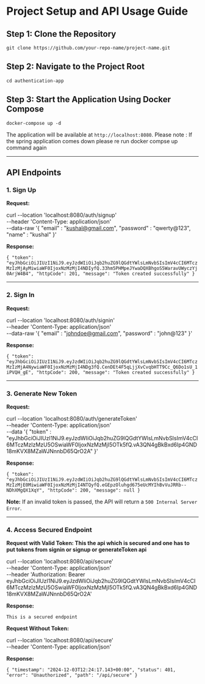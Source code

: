 # Project Setup and API Usage Guide

 ## Step 1: Clone the Repository 
 `git clone https://github.com/your-repo-name/project-name.git` 

## Step 2: Navigate to the Project Root

`cd authentication-app` 

## Step 3: Start the Application Using Docker Compose

`docker-compose up -d` 

The application will be available at `http://localhost:8080`.
Please note : If the spring application comes down please re run docker compse up command again

----------

## API Endpoints

### 1. **Sign Up**

**Request:**

curl --location 'localhost:8080/auth/signup' \
--header 'Content-Type: application/json' \
--data-raw '{
    "email" : "kushal@gmail.com",
    "password" : "qwerty@123",
    "name" : "kushal"
}'

**Response:**


`{
    "token": "eyJhbGciOiJIUzI1NiJ9.eyJzdWIiOiJqb2huZG9lQGdtYWlsLmNvbSIsImV4cCI6MTczMzIzMjAyMiwiaWF0IjoxNzMzMjI4NDIyfQ.33hm5PHMpeJYwaDQXBhgoS5WaravUWyczYj0ArjW4B4",
    "httpCode": 201,
    "message": "Token created successfully"
}` 

----------

### 2. **Sign In**

**Request:**


curl --location 'localhost:8080/auth/signin' \
--header 'Content-Type: application/json' \
--data-raw '{
    "email" : "johndoe@gmail.com",
    "password" : "john@123"
}' 

**Response:**


`{
    "token": "eyJhbGciOiJIUzI1NiJ9.eyJzdWIiOiJqb2huZG9lQGdtYWlsLmNvbSIsImV4cCI6MTczMzIzMjA4NywiaWF0IjoxNzMzMjI4NDg3fQ.CenDEt4F5qLjjXvCvqbHTT9Cc_Q6Do1sU_1iPVQH_gE",
    "httpCode": 200,
    "message": "Token created successfully"
}` 

----------

### 3. **Generate New Token**

**Request:**

curl --location 'localhost:8080/auth/generateToken' \
--header 'Content-Type: application/json' \
--data '{
    "token" : "eyJhbGciOiJIUzI1NiJ9.eyJzdWIiOiJqb2huZG9lQGdtYWlsLmNvbSIsImV4cCI6MTczMzIzMzU5OSwiaWF0IjoxNzMzMjI5OTk5fQ.vA3QN4gBkBxd6Ip4GND18mKVX8MZaWJNnnbD65QrO2A"
}'

**Response:**


`{
    "token": "eyJhbGciOiJIUzI1NiJ9.eyJzdWIiOiJqb2huZG9lQGdtYWlsLmNvbSIsImV4cCI6MTczMzIzMjE0MiwiaWF0IjoxNzMzMjI4NTQyfQ.eGEpzOluhgd675eUcMYIhBvVuJRRb--NDhXMgQX1XqY",
    "httpCode": 200,
    "message": null
}` 

**Note:** If an invalid token is passed, the API will return a `500 Internal Server Error`.

----------

### 4. **Access Secured Endpoint**

**Request with Valid Token: This the api which is secured and one has to put tokens from signin or signup or generateToken api**


curl --location 'localhost:8080/api/secure' \
--header 'Content-Type: application/json' \
--header 'Authorization: Bearer eyJhbGciOiJIUzI1NiJ9.eyJzdWIiOiJqb2huZG9lQGdtYWlsLmNvbSIsImV4cCI6MTczMzIzMzU5OSwiaWF0IjoxNzMzMjI5OTk5fQ.vA3QN4gBkBxd6Ip4GND18mKVX8MZaWJNnnbD65QrO2A'

**Response:**

`This is a secured endpoint` 

**Request Without Token:**

curl --location 'localhost:8080/api/secure' \
--header 'Content-Type: application/json'

**Response:**

`{
    "timestamp": "2024-12-03T12:24:17.143+00:00",
    "status": 401,
    "error": "Unauthorized",
    "path": "/api/secure"
}`
